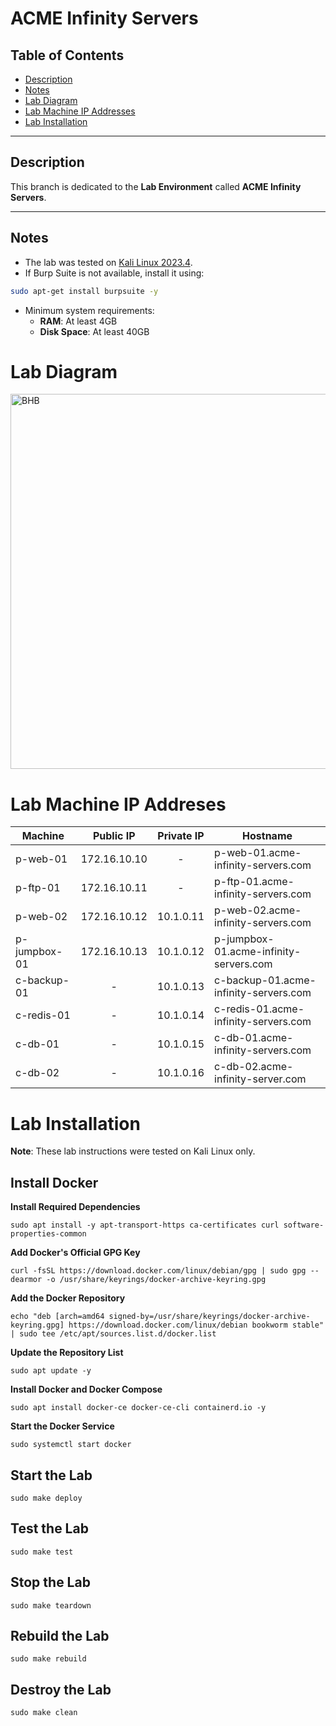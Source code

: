 # ACME Infinity Servers

## Table of Contents

- [Description](#description)
- [Notes](#notes)
- [Lab Diagram](#lab-diagram)
- [Lab Machine IP Addresses](#lab-machine-ip-addresses)
- [Lab Installation](#lab-installation)

---

## Description

This branch is dedicated to the **Lab Environment** called **ACME Infinity Servers**.

---

## Notes

- The lab was tested on [Kali Linux 2023.4](https://old.kali.org/kali-images/kali-2023.4/kali-linux-2023.4-installer-amd64.iso).
- If Burp Suite is not available, install it using:
```bash
sudo apt-get install burpsuite -y
```
- Minimum system requirements:
	- **RAM**: At least 4GB
	- **Disk Space**: At least 40GB
# Lab Diagram
<p>
  <img src="https://github.com/dolevf/Black-Hat-Bash/blob/master/lab/lab-network-diagram.png?raw=true" width="600px" alt="BHB"/>
</p>

# Lab Machine IP Addreses

| Machine      |  Public IP   | Private IP | Hostname                               |
| ------------ | :----------: | :--------: | -------------------------------------- |
| p-web-01     | 172.16.10.10 |     -      | p-web-01.acme-infinity-servers.com     |
| p-ftp-01     | 172.16.10.11 |     -      | p-ftp-01.acme-infinity-servers.com     |
| p-web-02     | 172.16.10.12 | 10.1.0.11  | p-web-02.acme-infinity-servers.com     |
| p-jumpbox-01 | 172.16.10.13 | 10.1.0.12  | p-jumpbox-01.acme-infinity-servers.com |
| c-backup-01  |      -       | 10.1.0.13  | c-backup-01.acme-infinity-servers.com  |
| c-redis-01   |      -       | 10.1.0.14  | c-redis-01.acme-infinity-servers.com   |
| c-db-01      |      -       | 10.1.0.15  | c-db-01.acme-infinity-servers.com      |
| c-db-02      |      -       | 10.1.0.16  | c-db-02.acme-infinity-server.com       |

# Lab Installation

**Note**: These lab instructions were tested on Kali Linux only.

## Install Docker

**Install Required Dependencies**

`sudo apt install -y apt-transport-https ca-certificates curl software-properties-common`

**Add Docker's Official GPG Key**

`curl -fsSL https://download.docker.com/linux/debian/gpg | sudo gpg --dearmor -o /usr/share/keyrings/docker-archive-keyring.gpg`

**Add the Docker Repository**

`echo "deb [arch=amd64 signed-by=/usr/share/keyrings/docker-archive-keyring.gpg] https://download.docker.com/linux/debian bookworm stable" | sudo tee /etc/apt/sources.list.d/docker.list`

**Update the Repository List**

`sudo apt update -y`

**Install Docker and Docker Compose** 

`sudo apt install docker-ce docker-ce-cli containerd.io -y`

**Start the Docker Service** 

`sudo systemctl start docker`

## Start the Lab
`sudo make deploy`

## Test the Lab
`sudo make test`

## Stop the Lab
`sudo make teardown`

## Rebuild the Lab
`sudo make rebuild`

## Destroy the Lab
`sudo make clean`

